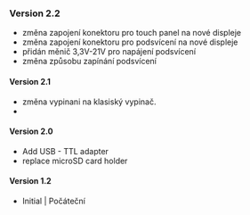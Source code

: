 ### Version 2.2
- změna zapojení konektoru pro touch panel na nové displeje
- změna zapojení konektoru pro podsvícení na nové displeje
- přidán měnič 3,3V-21V pro napájení podsvícení
- změna způsobu zapínání podsvícení
#### Version 2.1
- změna vypinani na klasiský vypinač.
-
#### Version 2.0
- Add USB - TTL adapter
- replace microSD card holder
#### Version 1.2
- Initial | Počáteční